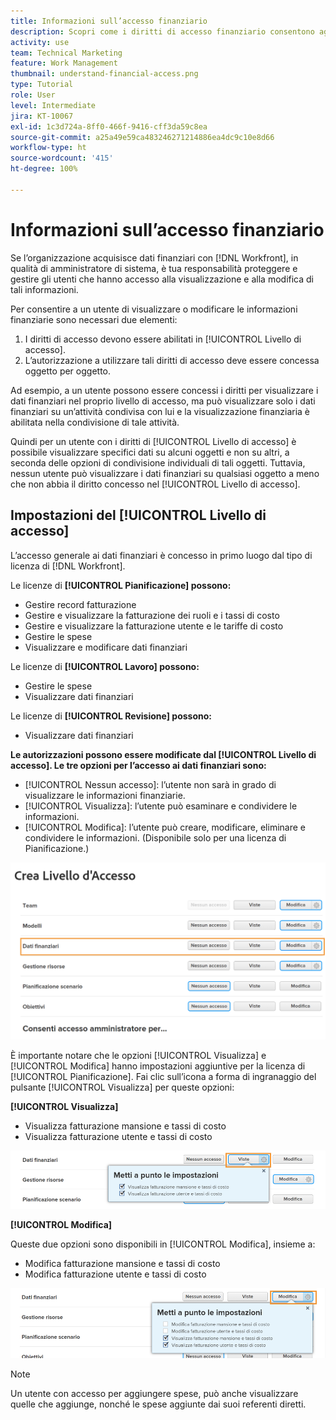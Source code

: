```yaml
---
title: Informazioni sull’accesso finanziario
description: Scopri come i diritti di accesso finanziario consentono agli amministratori di controllare chi può visualizzare e modificare le informazioni finanziarie tracciate in Workfront.
activity: use
team: Technical Marketing
feature: Work Management
thumbnail: understand-financial-access.png
type: Tutorial
role: User
level: Intermediate
jira: KT-10067
exl-id: 1c3d724a-8ff0-466f-9416-cff3da59c8ea
source-git-commit: a25a49e59ca483246271214886ea4dc9c10e8d66
workflow-type: ht
source-wordcount: '415'
ht-degree: 100%

---
```


# Informazioni sull’accesso finanziario

Se l’organizzazione acquisisce dati finanziari con [!DNL Workfront], in qualità di amministratore di sistema, è tua responsabilità proteggere e gestire gli utenti che hanno accesso alla visualizzazione e alla modifica di tali informazioni.

Per consentire a un utente di visualizzare o modificare le informazioni finanziarie sono necessari due elementi:

1. I diritti di accesso devono essere abilitati in [!UICONTROL Livello di accesso].
2. L’autorizzazione a utilizzare tali diritti di accesso deve essere concessa oggetto per oggetto.

Ad esempio, a un utente possono essere concessi i diritti per visualizzare i dati finanziari nel proprio livello di accesso, ma può visualizzare solo i dati finanziari su un’attività condivisa con lui e la visualizzazione finanziaria è abilitata nella condivisione di tale attività.

Quindi per un utente con i diritti di [!UICONTROL Livello di accesso] è possibile visualizzare specifici dati su alcuni oggetti e non su altri, a seconda delle opzioni di condivisione individuali di tali oggetti. Tuttavia, nessun utente può visualizzare i dati finanziari su qualsiasi oggetto a meno che non abbia il diritto concesso nel [!UICONTROL Livello di accesso].

## Impostazioni del [!UICONTROL Livello di accesso]

L’accesso generale ai dati finanziari è concesso in primo luogo dal tipo di licenza di [!DNL Workfront].

Le licenze di **[!UICONTROL Pianificazione] possono:**

* Gestire record fatturazione
* Gestire e visualizzare la fatturazione dei ruoli e i tassi di costo
* Gestire e visualizzare la fatturazione utente e le tariffe di costo
* Gestire le spese
* Visualizzare e modificare dati finanziari

Le licenze di **[!UICONTROL Lavoro] possono:**

* Gestire le spese
* Visualizzare dati finanziari

Le licenze di **[!UICONTROL Revisione] possono:**

* Visualizzare dati finanziari

**Le autorizzazioni possono essere modificate dal [!UICONTROL  Livello di accesso]. Le tre opzioni per l’accesso ai dati finanziari sono:**

* [!UICONTROL Nessun accesso]: l’utente non sarà in grado di visualizzare le informazioni finanziarie.
* [!UICONTROL Visualizza]: l’utente può esaminare e condividere le informazioni.
* [!UICONTROL Modifica]: l’utente può creare, modificare, eliminare e condividere le informazioni. (Disponibile solo per una licenza di Pianificazione.)

![Immagine che mostra le opzioni generali di Dati finanziari in un Livello di accesso](assets/setting-up-finances-8.png)

È importante notare che le opzioni [!UICONTROL Visualizza] e [!UICONTROL Modifica] hanno impostazioni aggiuntive per la licenza di [!UICONTROL Pianificazione]. Fai clic sull’icona a forma di ingranaggio del pulsante [!UICONTROL Visualizza] per queste opzioni:

**[!UICONTROL Visualizza]**

* Visualizza fatturazione mansione e tassi di costo
* Visualizza fatturazione utente e tassi di costo

![Immagine che mostra le opzioni della visualizzazione Dati finanziari in un Livello di accesso](assets/setting-up-finances-9.png)

**[!UICONTROL Modifica]**

Queste due opzioni sono disponibili in [!UICONTROL Modifica], insieme a:

* Modifica fatturazione mansione e tassi di costo
* Modifica fatturazione utente e tassi di costo

![Immagine che mostra le opzioni di modifica dei dati finanziari in un Livello di accesso](assets/setting-up-finances-10.png)

>[!NOTE]
>
>Un utente con accesso per aggiungere spese, può anche visualizzare quelle che aggiunge, nonché le spese aggiunte dai suoi referenti diretti.
